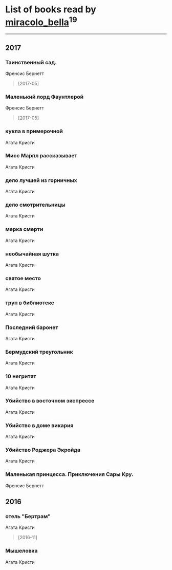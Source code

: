 # List of books read by [miracolo_bella](http://vk.com/id180139283)<sup>19</sup>
---

## 2017

### Таинственный сад.
Френсис Бернетт
> [2017-05] 


### Маленький лорд Фаунтлерой
Френсис Бернетт
> [2017-05] 


### кукла в примерочной
Агата Кристи


### Мисс Марпл рассказывает
Агата Кристи


### дело лучшей из горничных
Агата Кристи


### дело смотрительницы
Агата Кристи


### мерка смерти
Агата Кристи


### необычайная шутка
Агата Кристи


### святое место
Агата Кристи


### труп в библиотеке
Агата Кристи


### Последний баронет
Агата Кристи


### Бермудский треугольник
Агата Кристи


### 10 негритят
Агата Кристи


### Убийство в восточном экспрессе
Агата Кристи


### Убийство в доме викария
Агата Кристи


### Убийство Роджера Экройда
Агата Кристи


### Маленькая принцесса. Приключения Сары Кру.
Френсис Бернетт



## 2016

### отель "Бертрам"
Агата Кристи
> [2016-11] 


### Мышеловка
Агата Кристи



